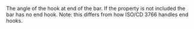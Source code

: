 ﻿The angle of the hook at end of the bar. If the property is not included  the bar has no end hook. Note: this differs from how ISO/CD 3766 handles end hooks.